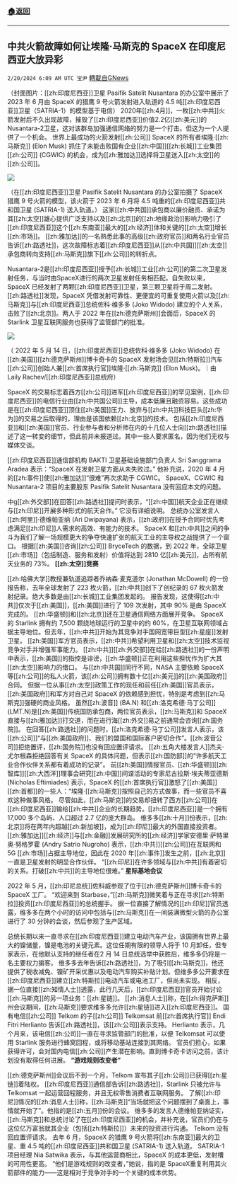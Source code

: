 ###  [:house:返回](README.md)
---


## 中共火箭故障如何让埃隆·马斯克的 SpaceX 在印度尼西亚大放异彩
`2/20/2024 6:09 AM UTC 宝尹` [轉載自GNews](https://gnews.org/articles/2324632)

（封面图片：[[zh:印度尼西亚]]卫星 Pasifik Satelit Nusantara 的办公室中展示了 2023 年 6 月由 SpaceX 的猎鹰 9 号火箭发射进入轨道的 4.5 吨[[zh:印度尼西亚]]卫星（SATRIA-1）的模型基于电信）
 2020年[[zh:4月]]，一枚[[zh:中共]]火箭发射后不久出现故障，摧毁了[[zh:印度尼西亚]]价值2.2亿[[zh:美元]]的Nusantara-2卫星，这对该群岛加强通信网络的努力是一个打击。但这为一个人提供了一个机会。
世界上最成功的火箭发射[[zh:公司]] SpaceX 的所有者埃隆·[[zh:马斯克]] (Elon Musk) 抓住了未能击败国有企业[[zh:中国]][[zh:长城]]工业集团[[zh:公司]] (CGWIC) 的机会，成为[[zh:雅加达]]选择将卫星送入[[zh:太空]]的[[zh:公司]]。

![](https://i.imgur.com/G0aTwuA.jpeg)

（在[[zh:印度尼西亚]]卫星 Pasifik Satelit Nusantara 的办公室拍摄了 SpaceX 猎鹰 9 号火箭的模型，该火箭于 2023 年 6 月将 4.5 吨重的[[zh:印度尼西亚]]共和国卫星 (SATRIA-1) 送入轨道。）
这家[[zh:中共国]]承包商以廉价融资、承诺为其[[zh:太空]]雄心提供广泛支持以及[[zh:北京]]的[[zh:地缘政治]]影响力吸引了[[zh:印度尼西亚]]这个[[zh:东南亚]]最大的[[zh:经济]]体和关键的[[zh:太空]]增长[[zh:市场]]。
[[zh:雅加达]]的一名熟悉此事的高级[[zh:政府官员]]和两名行业官员告诉[[zh:路透社]]，这次故障标志着[[zh:印度尼西亚]]从[[zh:中共国]][[zh:太空]]承包商转向支持[[zh:马斯克]]旗下[[zh:公司]]的转折点。

Nusantara-2是[[zh:印度尼西亚]]授予[[zh:长城]]工业[[zh:公司]]的第二次卫星发射任务，与当时由SpaceX进行的两次卫星发射任务相匹配。自失败以来，SpaceX 已经发射了两颗[[zh:印度尼西亚]]卫星，第三颗卫星将于周二发射。
[[zh:路透社]]发现，SpaceX 凭借发射可靠性、更便宜的可重复使用火箭以及[[zh:马斯克]]与[[zh:印度尼西亚]]总统佐科·维多多 (Joko Widodo) 建立的个人关系，击败了[[zh:北京]]。两人于 2022 年在[[zh:德克萨斯州]]会面后，SpaceX 的 Starlink 卫星互联网服务也获得了监管部门的批准。

![](https://i.imgur.com/kX4y4tF.jpeg)

（ 2022 年 5 月 14 日，[[zh:印度尼西亚]]总统佐科·维多多 (Joko Widodo) 在[[zh:美国]][[zh:德克萨斯州]]博卡奇卡的 SpaceX 发射场会见[[zh:特斯拉]]汽车[[zh:公司]]创始人兼[[zh:首席执行官]]埃隆·[[zh:马斯克]] (Elon Musk)。｜由 Laily Rachev/[[zh:印度尼西亚]]总统府）

SpaceX 的交易标志着西方[[zh:公司]]进军[[zh:印度尼西亚]]的罕见案例，[[zh:印度尼西亚]]的电信行业由[[zh:中共国公司]]主导，成本低廉且融资容易。这些成功是在[[zh:印度尼西亚]]顶住[[zh:美国]]压力、放弃与[[zh:中共]]科技巨头[[zh:华为]]的交易之后取得的，理由是该国依赖[[zh:北京]]的技术。
包括[[zh:印度尼西亚]]和[[zh:美国]]官员、行业参与者和分析师在内的十几位人士向[[zh:路透社]]描述了这一转变的细节，但此前并未报道过。其中一些人要求匿名，因为他们无权与媒体交谈。

[[zh:印度尼西亚]]通信部机构 BAKTI 卫星基础设施部门负责人 Sri Sanggrama Aradea 表示：“SpaceX 在发射卫星方面从未失败过。”
他补充说，2020 年 4 月的[[zh:事件]]使[[zh:雅加达]]“很难”再次求助于 CGWIC。
SpaceX、CGWIC 和 Nusantara-2 项目的主要股东 Pasifik Satelit Nusantara 没有回应本文的问题。

中g[[zh:外交部]]在回答[[zh:路透社]]提问时表示，“[[zh:中国]]航天企业正在继续与[[zh:印尼]]开展多种形式的航天合作。” 它没有详细说明。
总统办公室发言人[[zh:阿里]]·德维帕亚纳 (Ari Dwipayana) 表示，[[zh:政府]]在授予合同时优先考虑满足[[zh:印尼]]人需求的高效、有能力的技术。
SpaceX 和[[zh:中共]]之间的争斗为我们了解一场规模更大的争夺快速扩张的航天工业的主导权之战提供了一个窗口。
根据[[zh:美国]]咨询[[zh:公司]] BryceTech 的数据，到 2022 年，全球卫星[[zh:市场]]（包括制造、服务和发射）价值将达到 2810 亿[[zh:美元]]，占所有航天业务的 73%。
**[[zh:太空]]竞赛**

[[zh:哈佛大学]]教授兼轨道追踪者乔纳森·麦克道尔 (Jonathan McDowell) 的一份报告称，去年全球发射了 223 枚火箭，[[zh:中共]]创下了创纪录的 67 枚火箭发射纪录。绝大多数是由[[zh:长城]]工业集团发起的。
报告发现，这使得[[zh:中共]]仅次于[[zh:美国]]，[[zh:美国]]进行了 109 次发射，其中 90% 是由 SpaceX 完成的。
[[zh:华盛顿]]和[[zh:北京]]还在卫星通信网络方面展开竞争。
SpaceX 的 Starlink 拥有约 7,500 颗绕地球运行的卫星中的约 60%，在卫星互联网领域占据主导地位。但去年，[[zh:中共]]开始为其竞争对手国网宽带巨型[[zh:星座]]发射卫星。
[[zh:美国]]军方官员表示，[[zh:中共]]希望利用卫星和[[zh:太空]]技术监视竞争对手并增强军事能力。
[[zh:中共]][[zh:外交部]]在给[[zh:路透社]]的一份声明中表示，[[zh:美国]]的指控是诽谤，[[zh:华盛顿]]正在利用这些担忧作为扩大其[[zh:太空]]影响力的借口。
与[[zh:中共国]]同行不同，NASA 主要依赖 SpaceX 等[[zh:公司]]的私人火箭，该[[zh:公司]]拥有数十亿[[zh:美元]]的[[zh:美国政府]]合同。
但据一位从事[[zh:太空]]政策工作的现任和前任[[zh:美国]]官员表示，[[zh:美国政府]]和军方对自己对 SpaceX 的依赖感到担忧，特别是考虑到[[zh:马斯克]]强硬的商业风格。
虽然[[zh:波音]] (BA.N) 和[[zh:洛克希德·马丁公司]] (LMT.N)是[[zh:美国]]传统国防承包商，两位官员表示，[[zh:马斯克]]和 SpaceX 直接与[[zh:雅加达]]打交道，而在进行海[[zh:外交]]易之前通常会咨询[[zh:国务院]]。
在回答[[zh:路透社]]的问题时，[[zh:洛克希德·马丁公司]]发言人表示，该[[zh:公司]]“与[[zh:美国政府]]、我们的盟国和国际客户密切合作”。[[zh:波音公司]]拒绝置评，[[zh:国务院]]也没有回应置评请求。
[[zh:五角大楼发言人]]杰夫·尤尔根森拒绝回答有关 SpaceX 的具体问题，但表示[[zh:国防部]]的“许多航天工业合作伙伴关系都有着成功的记录”。
前[[zh:美国]]情报官员、[[zh:华盛顿]][[zh:智库]][[zh:大西洋]]理事会研究[[zh:中国]]间谍活动的专家尼古拉斯·埃夫蒂亚德斯 (Nicholas Eftimiades) 表示，SpaceX 的[[zh:首席执行官]]激怒了[[zh:美国]][[zh:首都]]的一些人：“埃隆·[[zh:马斯克]]按照自己的方式做事，而一些官员不喜欢这种做事风格。
尽管如此，[[zh:马斯克]]的交易却扭转了西方[[zh:公司]]在[[zh:印度尼西亚]]输给[[zh:中共]]企业的长期趋势。[[zh:印度尼西亚]]是一个拥有 17,000 多个岛屿、人口超过 2.7 亿的庞大群岛。
维多多[[zh:十月]]份表示，[[zh:北京]]将在两年内超越[[zh:新加坡]]，成为[[zh:印尼]]最大的外国直接投资者。
[[zh:雅加达]][[zh:经济]]与[[zh:金融]]发展研究所的[[zh:经济]]学家安德里·萨特里奥·努格罗霍 (Andry Satrio Nugroho) 表示，[[zh:中共]][[zh:公司]]在互联网和 5G [[zh:市场]]占据主导地位，因此在 2020 年[[zh:事件]]发生之前，[[zh:北京]]一直是卫星发射的明显合作伙伴。
“[[zh:印尼]]在许多领域与[[zh:中共]]有着密切的关系。打破[[zh:中共]]的主导地位很难。”
**星际基地会议**

2022 年 5 月，[[zh:印尼总统]]佐科威参观了位于[[zh:德克萨斯州]]博卡奇卡的 SpaceX 工厂。
“欢迎来到 Starbase，”[[zh:马斯克]]微笑着与正在寻求[[zh:特斯拉]]投资[[zh:印度尼西亚]]的总统握手。
据一位直接了解情况的[[zh:印尼]]官员透露，维多多在两个小时的访问中包括与[[zh:马斯克]]在一间装满微型火箭的办公室进行了 30 分钟的会谈，然后参观了生产区域。

总统长期以来一直寻求在[[zh:印度尼西亚]]建立电动汽车产业，该国拥有世界上最大的镍储量，镍是电池的关键元素。这位任期有限的领导人将于 10 月卸任，但专家表示，在他默认支持的继任者在2 月 14 日总统选举中获胜后，维多多仍将是一名主要权力掮客。
维多多去年告诉[[zh:路透社]]，为了吸引[[zh:马斯克]]，他还提供了税收减免、镍矿开采优惠以及电动汽车购买补贴计划。但维多多公开要求在[[zh:印度尼西亚]]建立[[zh:特斯拉]]电动汽车或电池工厂，但尚未实现。
相反，据一位直接[[zh:知情人士]]透露，此行几天后，[[zh:印度尼西亚]]官员开始讨论[[zh:马斯克]]的另一项业务：[[zh:星链]]。
[[zh:消息人士]]称，在[[zh:得克萨斯]]州会议期间，[[zh:马斯克]]要求维多多允许[[zh:星链]]进入[[zh:印度尼西亚]]。
国有电信[[zh:公司]] Telkom 的子[[zh:公司]] Telkomsat 前[[zh:首席执行官]] Endi Fitri Herlianto 告诉[[zh:路透社]]，该[[zh:公司]]表示支持。
Herlianto 表示，几个月来，该电信[[zh:公司]]一直在寻求监管部门的批准，以便 Telkomsat 可以使用 Starlink 服务进行蜂窝回程，或将移动基站连接到其网络。
官员们担心，如果获得许可，会对国内电信[[zh:公司]]产生潜在影响。直到博卡奇卡访问之前，该计划没有取得任何进展。
**“游戏规则改变者”**

[[zh:德克萨斯州]]会议后不到一个月，Telkom 宣布其子[[zh:公司]]已获得[[zh:星链]]着陆权。
[[zh:印度尼西亚]]通信部告诉[[zh:路透社]]，Starlink 只被允许与 Telkomsat 一起运营回程服务，并且无权零售消费者互联网服务。
了解[[zh:印尼]]情况的[[zh:消息人士]]称，[[zh:马斯克]]“当场就把这个问题摆到了桌面上，事情就开始了”。他指的是[[zh:五月]]份的会议。
维多多的发言人德维帕亚纳证实，[[zh:马斯克]]和总统讨论了在[[zh:印度尼西亚]]的机会，并补充说，官员们仍在与这位亿万富翁就其企业（包括[[zh:特斯拉]]）未来的投资进行沟通。
Telkom 没有回应置评请求。
去年 6 月，SpaceX 的猎鹰 9 号火箭将[[zh:东南亚]]最大的卫星、重 4.5 吨的[[zh:印度尼西亚]]共和国卫星 (SATRIA-1) 送入轨道。
SATRIA-1 项目经理 Nia Satwika 表示，与其他运营商相比，SpaceX 的成本更低，发射槽的可用性更高。
“他们是游戏规则的改变者，”她说，指的是 SpaceX重复利用其火箭部件的能力——这是相对于竞争对手的一个关键的成本优势。






